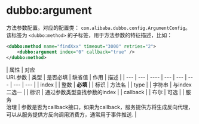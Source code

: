 <style>
table {
  width: 100%;
  max-width: 65em;
  border: 1px solid #dedede;
  margin: 15px auto;
  border-collapse: collapse;
  empty-cells: show;
}
table th,
table td {
  height: 35px;
  border: 1px solid #dedede;
  padding: 0 10px;
}
table th {
  font-weight: bold;
  text-align: center !important;
  background: rgba(158,188,226,0.2);
  white-space: nowrap;
}
table tbody tr:nth-child(2n) {
  background: rgba(158,188,226,0.12);
}
table td:nth-child(1) {
  white-space: nowrap;
}
table td:nth-child(3) {
white-space: nowrap;
}
table td:nth-child(4) {
white-space: nowrap;
}
table td:nth-child(6) {
white-space: nowrap;
}
table tr:hover {
  background: #efefef;
}
.table-area {
  overflow: auto;
}
</style>

<script type="text/javascript">
[].slice.call(document.querySelectorAll('table')).forEach(function(el){
    var wrapper = document.createElement('div');
    wrapper.className = 'table-area';
    el.parentNode.insertBefore(wrapper, el);
    el.parentNode.removeChild(el);
    wrapper.appendChild(el);
})
</script>
# dubbo:argument

方法参数配置。对应的配置类： `com.alibaba.dubbo.config.ArgumentConfig`。该标签为 `<dubbo:method>` 的子标签，用于方法参数的特征描述，比如： 
 
```xml
<dubbo:method name="findXxx" timeout="3000" retries="2">
    <dubbo:argument index="0" callback="true" />
</dubbo:method>
```
| 属性 | 对应<br>URL参数 | 类型 | 是否必填 | 缺省值 | 作用 | 描述 |
| --- | --- | ---- | --- | --- | --- | --- | --- |
| index | | 整数 | <b>必填</b> | | 标识 | 方法名 |
| type | | 字符串 | 与index二选一 | | 标识 | 通过参数类型查找参数的index |
| callback | | 布尔 | 可选 | | 服务<br>治理 | 参数是否为callback接口，如果为callback，服务提供方将生成反向代理，可以从服务提供方反向调用消费方，通常用于事件推送. |
